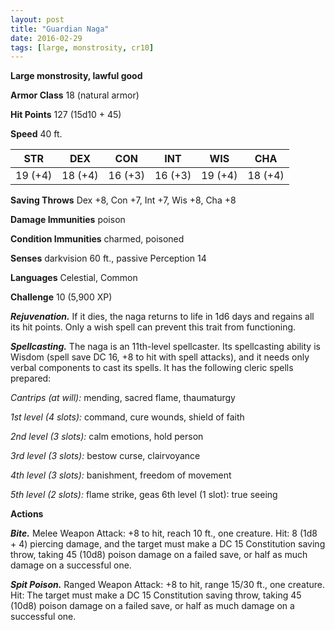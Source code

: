```yaml
---
layout: post
title: "Guardian Naga"
date: 2016-02-29
tags: [large, monstrosity, cr10]
---
```


**Large monstrosity, lawful good**

**Armor Class** 18 (natural armor)

**Hit Points** 127 (15d10 + 45)

**Speed** 40 ft.

|   STR   |   DEX   |   CON   |   INT   |   WIS   |   CHA   |
|:-----:|:-----:|:-----:|:-----:|:-----:|:-----:|
| 19 (+4) | 18 (+4) | 16 (+3) | 16 (+3) | 19 (+4) | 18 (+4) |

**Saving Throws** Dex +8, Con +7, Int +7, Wis +8, Cha +8 

**Damage Immunities** poison 

**Condition Immunities** charmed, poisoned 

**Senses** darkvision 60 ft., passive Perception 14 

**Languages** Celestial, Common 

**Challenge** 10 (5,900 XP)

***Rejuvenation.*** If it dies, the naga returns to life in 1d6 days and regains all its hit points. Only a wish spell can prevent this trait from functioning. 

***Spellcasting.*** The naga is an 11th-level spellcaster. Its spellcasting ability is Wisdom (spell save DC 16, +8 to hit with spell attacks), and it needs only verbal components to cast its spells. It has the following cleric spells prepared: 

*Cantrips (at will):* mending, sacred flame, thaumaturgy 

*1st level (4 slots):* command, cure wounds, shield of faith 

*2nd level (3 slots):* calm emotions, hold person 

*3rd level (3 slots):* bestow curse, clairvoyance 

*4th level (3 slots):* banishment, freedom of movement 

*5th level (2 slots):* flame strike, geas 6th level (1 slot): true seeing 

**Actions**

***Bite.*** Melee Weapon Attack: +8 to hit, reach 10 ft., one creature. Hit: 8 (1d8 + 4) piercing damage, and the target must make a DC 15 Constitution saving throw, taking 45 (10d8) poison damage on a failed save, or half as much damage on a successful one. 

***Spit Poison.*** Ranged Weapon Attack: +8 to hit, range 15/30 ft., one creature. Hit: The target must make a DC 15 Constitution saving throw, taking 45 (10d8) poison damage on a failed save, or half as much damage on a successful one.